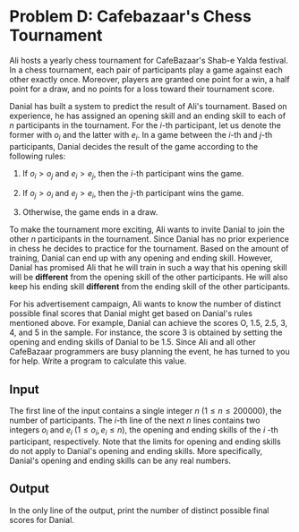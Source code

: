 # Problem D: Cafebazaar's Chess Tournament

Ali hosts a yearly chess tournament for CafeBazaar's Shab-e Yalda festival. In a chess tournament, each pair of participants play a game against each other exactly once. Moreover, players are granted one point for a win, a half point for a draw, and no points for a loss toward their tournament score.

Danial has built a system to predict the result of Ali's tournament. Based on experience, he has assigned an opening skill and an ending skill to each of $n$ participants in the tournament. For the $i$-th participant, let us denote the former with $o_i$ and the latter with $e_i$. In a game between the $i$-th and $j$-th participants, Danial decides the result of the game according to the following rules:

1. If $o_i > o_j$ and $e_i > e_j$, then the $i$-th participant wins the game.

2. If $o_j > o_i$ and $e_j > e_i$, then the $j$-th participant wins the game.

3. Otherwise, the game ends in a draw.

To make the tournament more exciting, Ali wants to invite Danial to join the other $n$ participants in the tournament. Since Danial has no prior experience in chess he decides to practice for the tournament. Based on the amount of training, Danial can end up with any opening and ending skill. However, Danial has promised Ali that he will train in such a way that his opening skill will be **different** from the opening skill of the other participants. He will also keep his ending skill **different** from the ending skill of the other participants.

For his advertisement campaign, Ali wants to know the number of distinct possible final scores that Danial might get based on Danial's rules mentioned above. For example, Danial can achieve the scores O, 1.5, 2.5, 3, 4, and 5 in the sample. For instance, the score 3 is obtained by setting the opening and ending skills of Danial to be 1.5. Since Ali and all other CafeBazaar programmers are busy planning the event, he has turned to you for help. Write a program to calculate this value.

## Input

The first line of the input contains a single integer $n$ ($1 \le n \le 200000$), the number of participants. The $i$-th line of the next $n$ lines contains two integers $o_i$ and $e_i$ ($1 \le o_i, e_i \le n$), the opening and ending skills of the $i$ -th participant, respectively. Note that the limits for opening and ending skills do not apply to Danial's opening and ending skills. More specifically, Danial's opening and ending skills can be any real numbers.

## Output

In the only line of the output, print the number of distinct possible final scores for Danial.
